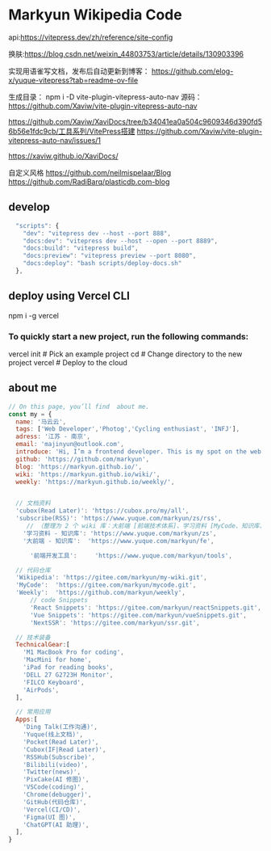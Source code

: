 # Markyun Wikipedia Code

api:https://vitepress.dev/zh/reference/site-config

换肤:https://blog.csdn.net/weixin_44803753/article/details/130903396

实现用语雀写文档，发布后自动更新到博客：
https://github.com/elog-x/yuque-vitepress?tab=readme-ov-file

生成目录：
npm i -D vite-plugin-vitepress-auto-nav
源码：https://github.com/Xaviw/vite-plugin-vitepress-auto-nav

https://github.com/Xaviw/XaviDocs/tree/b34041ea0a504c9609346d390fd56b56e1fdc9cb/工具系列/VitePress搭建
https://github.com/Xaviw/vite-plugin-vitepress-auto-nav/issues/1

https://xaviw.github.io/XaviDocs/

自定义风格
https://github.com/neilmispelaar/Blog
https://github.com/RadiBarq/plasticdb.com-blog

## develop

```js
  "scripts": {
    "dev": "vitepress dev --host --port 888",
    "docs:dev": "vitepress dev --host --open --port 8889",
    "docs:build": "vitepress build",
    "docs:preview": "vitepress preview --port 8080",
    "docs:deploy": "bash scripts/deploy-docs.sh"
  },
```


##  deploy using Vercel CLI

npm i -g vercel

### To quickly start a new project, run the following commands:
vercel init     # Pick an example project
cd <PROJECT>    # Change directory to the new project
vercel          # Deploy to the cloud


## about me

```js
// On this page, you’ll find  about me.
const my = {
  name: '马云云',
  tags: ['Web Developer','Photog','Cycling enthusiast', 'INFJ'],
  adress: '江苏 - 南京',
  email: 'majinyun@outlook.com',
  introduce: 'Hi, I’m a frontend developer. This is my spot on the web for writing, projects, tutorials and anything else I want to put out there. check out the blog, or of my weekly.',
  github: 'https://github.com/markyun',
  blog: 'https://markyun.github.io/',
  wiki: 'https://markyun.github.io/wiki/',
  weekly: 'https://markyun.github.io/weekly/',


  // 文档资料
  'cubox(Read Later)': 'https://cubox.pro/my/all',
  'subscribe(RSS)': 'https://www.yuque.com/markyun/zs/rss',
     // （整理为 2 个 wiki 库：大前端 [前端技术体系]、学习资料 [MyCode、知识库、工具库等]）
    '学习资料 - 知识库': 'https://www.yuque.com/markyun/zs',
    '大前端 - 知识库':  'https://www.yuque.com/markyun/fe',

      '前端开发工具':     'https://www.yuque.com/markyun/tools',

  // 代码仓库
  'Wikipedia': 'https://gitee.com/markyun/my-wiki.git',
  'MyCode':  'https://gitee.com/markyun/mycode.git',
  'Weekly':  'https://github.com/markyun/weekly',
      // code Snippets
      'React Snippets': 'https://gitee.com/markyun/reactSnippets.git',
      'Vue Snippets': 'https://gitee.com/markyun/vueSnippets.git',
      'NextSSR': 'https://gitee.com/markyun/ssr.git',

  // 技术装备
  TechnicalGear:[
    'M1 MacBook Pro for coding',
    'MacMini for home',
    'iPad for reading books',
    'DELL 27 G2723H Monitor',
    'FILCO Keyboard',
    'AirPods',
  ],

  // 常用应用
  Apps:[
    'Ding Talk(工作沟通)',
    'Yuque(线上文档)',
    'Pocket(Read Later)',
    'Cubox(IF|Read Later)',
    'RSSHub(Subscribe)',
    'Bilibili(video)',
    'Twitter(news)',
    'PixCake(AI 修图)',
    'VSCode(coding)',
    'Chrome(debugger)',
    'GitHub(代码仓库)',
    'Vercel(CI/CD)',
    'Figma(UI 图)',
    'ChatGPT(AI 助理)',
  ],
}

```
